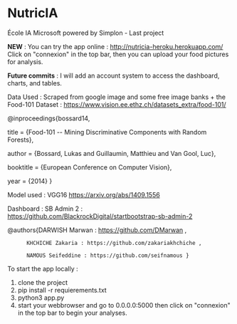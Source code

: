 # NutricIA
École IA Microsoft powered by Simplon - Last project

**NEW** : You can try the app online : http://nutricia-heroku.herokuapp.com/ 
Click on "connexion" in the top bar, then you can upload your food pictures for analysis.

**Future commits** : I will add an account system to access the dashboard, charts, and tables.


Data Used : Scraped from google image and some free image banks + the Food-101 Dataset :
https://www.vision.ee.ethz.ch/datasets_extra/food-101/

  @inproceedings{bossard14,
  
  title = {Food-101 -- Mining Discriminative Components with Random Forests},
  
  author = {Bossard, Lukas and Guillaumin, Matthieu and Van Gool, Luc},
  
  booktitle = {European Conference on Computer Vision},
  
  year = {2014}
}

Model used : VGG16 https://arxiv.org/abs/1409.1556

Dashboard : SB Admin 2 : https://github.com/BlackrockDigital/startbootstrap-sb-admin-2


@authors{DARWISH Marwan : https://github.com/DMarwan ,

          KHCHICHE Zakaria : https://github.com/zakariakhchiche , 
          
          NAMOUS Seifeddine : https://github.com/seifnamous }
          



To start the app locally :

1) clone the project
2) pip install -r requierements.txt
3) python3 app.py
4) start your webbrowser and go to 0.0.0.0:5000
then click on "connexion" in the top bar to begin your analyses. 
